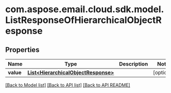 
# com.aspose.email.cloud.sdk.model.ListResponseOfHierarchicalObjectResponse

## Properties
Name | Type | Description | Notes
------------ | ------------- | ------------- | -------------
**value** | [**List&lt;HierarchicalObjectResponse&gt;**](HierarchicalObjectResponse.md) |  |  [optional]


[[Back to Model list]](README.md#documentation-for-models) [[Back to API list]](README.md#documentation-for-api-endpoints) [[Back to API README]](README.md)

